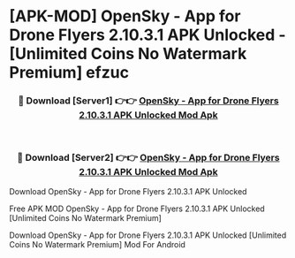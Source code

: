 # [APK-MOD] OpenSky - App for Drone Flyers 2.10.3.1 APK Unlocked - [Unlimited Coins No Watermark Premium] efzuc



<div align="center">
<h3>🔴 Download [Server1] 👉👉 <a href="https://momento.my/?title=OpenSky_-_App_for_Drone_Flyers_2.10.3.1_APK_Unlocked">OpenSky - App for Drone Flyers 2.10.3.1 APK Unlocked Mod Apk</a></h3><br>

<h3>🔴 Download [Server2] 👉👉 <a href="https://momento.my/?title=OpenSky_-_App_for_Drone_Flyers_2.10.3.1_APK_Unlocked">OpenSky - App for Drone Flyers 2.10.3.1 APK Unlocked Mod Apk</a></h3>
</div>



Download OpenSky - App for Drone Flyers 2.10.3.1 APK Unlocked 

Free APK MOD OpenSky - App for Drone Flyers 2.10.3.1 APK Unlocked [Unlimited Coins No Watermark Premium]

Download OpenSky - App for Drone Flyers 2.10.3.1 APK Unlocked [Unlimited Coins No Watermark Premium] Mod For Android
